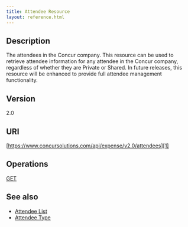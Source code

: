 ```yaml
---
title: Attendee Resource 
layout: reference.html
---
```


## Description
The attendees in the Concur company. This resource can be used to retrieve attendee information for any attendee in the Concur company, regardless of whether they are Private or Shared. In future releases, this resource will be enhanced to provide full attendee management functionality.

## Version
2.0

## URI
[https://www.concursolutions.com/api/expense/v2.0/attendees][1]

## Operations
[GET][2]

## See also
* [Attendee List][3] 
* [Attendee Type ][4]

[1]: https://www.concursolutions.com/api/expense/v2.0/attendees
[2]: /api-reference-deprecated/version-two/attendees/attendee-resource-get.html
[3]: /api-reference-deprecated/version-one/attendees/attendee-list-resource.html
[4]: /api-reference-deprecated/version-one/attendee-types/attendee-type-resource.html
